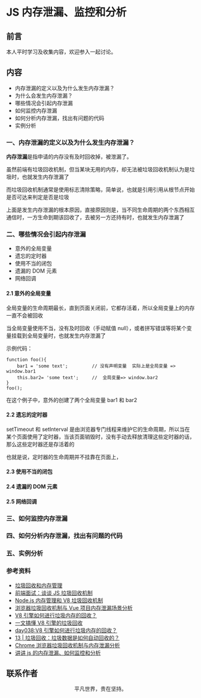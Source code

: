 # JS 内存泄漏、监控和分析

## 前言

本人平时学习及收集内容，欢迎参入一起讨论。

## 内容

- 内存泄漏的定义以及为什么发生内存泄漏？
- 为什么会发生内存泄漏？
- 哪些情况会引起内存泄漏
- 如何监控内存泄漏
- 如何分析内存泄漏，找出有问题的代码
- 实例分析

### 一、内存泄漏的定义以及为什么发生内存泄漏？

**内存泄漏**是指申请的内存没有及时回收掉，被泄漏了。

虽然前端有垃圾回收机制，但当某块无用的内存，却无法被垃圾回收机制认为是垃圾时，也就发生内存泄漏了

而垃圾回收机制通常是使用标志清除策略，简单说，也就是引用引用从根节点开始是否可达来判定是否是垃圾

上面是发生内存泄漏的根本原因，直接原因则是，当不同生命周期的两个东西相互通信时，一方生命到期该回收了，去被另一方还持有时，也就发生内存泄漏了

### 二、哪些情况会引起内存泄漏

- 意外的全局变量
- 遗忘的定时器
- 使用不当的闭包
- 遗漏的 DOM 元素
- 网络回调

#### 2.1 意外的全局变量

全局变量的生命周期最长，直到页面关闭前，它都存活着，所以全局变量上的内存一直不会被回收

当全局变量使用不当，没有及时回收（手动赋值 null），或者拼写错误等将某个变量挂载到全局变量时，也就发生内存泄漏了

示例代码：

```
function foo(){
    bar1 = 'some text';         // 没有声明变量  实际上是全局变量 => window.bar1
    this.bar2= 'some text';     //  全局变量=> window.bar2
}
foo();
```

在这个例子中，意外的创建了两个全局变量 bar1 和 bar2

#### 2.2 遗忘的定时器

setTimeout 和 setInterval 是由浏览器专门线程来维护它的生命周期，所以当在某个页面使用了定时器，当该页面销毁时，没有手动去释放清理这些定时器的话，那么这些定时器还是存活着的

也就是说，定时器的生命周期并不挂靠在页面上，

#### 2.3 使用不当的闭包

#### 2.4 遗漏的 DOM 元素

#### 2.5 网络回调

### 三、如何监控内存泄漏

### 四、如何分析内存泄漏，找出有问题的代码

### 五、实例分析

### 参考资料

- [垃圾回收和内存管理](https://github.com/stone0090/javascript-lessons/tree/master/2.6-GC&MemoryManagement)
- [前端面试：谈谈 JS 垃圾回收机制](https://github.com/qq449245884/xiaozhi/issues/36)
- [Node.js 内存管理和 V8 垃圾回收机制](https://mp.weixin.qq.com/s?__biz=MzIyNDU2NTc5Mw==&mid=2247483715&idx=1&sn=00600d07ce4fd2b465d6cc7692d050f0&scene=21#wechat_redirect)
- [浏览器垃圾回收机制与 Vue 项目内存泄漏场景分析](https://mp.weixin.qq.com/s/sMV4KyUb6RORJ4la7MfC4Q)
- [V8 引擎如何进行垃圾内存的回收？](https://sanyuan0704.github.io/frontend_daily_question/week07/038.html)
- [一文搞懂 V8 引擎的垃圾回收](https://mp.weixin.qq.com/s/1SGodqhTRM9mBy0Q9J0qow)
- [day038:V8 引擎如何进行垃圾内存的回收？](https://mp.weixin.qq.com/s/47IoOxXYoxhh00XfTIntDQ)
- [13 | 垃圾回收：垃圾数据是如何自动回收的？](https://time.geekbang.org/column/article/131233)
- [Chrome 浏览器垃圾回收机制与内存泄漏分析](https://mp.weixin.qq.com/s/m_cwfM0PgivmmCKaK-TviQ)
- [讲讲 js 的内存泄漏、如何监控和分析](https://mp.weixin.qq.com/s/5qDzvMLx_DAMWOwU7dFNWA)

## 联系作者

<div align="center">
    <p>
        平凡世界，贵在坚持。
    </p>
    <img :src="$withBase('/about/contact.png')" />
</div>

